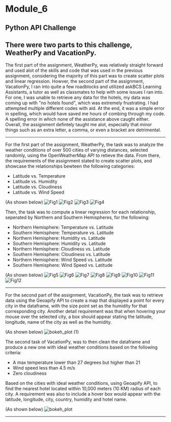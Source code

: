 # Module_6
Python API Challenge 
--------------------------------------------------------
There were two parts to this challenge, WeatherPy and VacationPy.
---------------------------------------------------------

The first part of the assignment, WeatherPy, was relatively straight forward and used alot of the skills and code that was used in the previous assignment, considering the majority of this part was to create scatter plots and linear regression.
Howver, the second part of the assignment, VacationPy, I ran into quite a few roadblocks and utilized askBCS Learning Assistants, a tutor as well as classmates to help with some issues I ran into. For one, I was unable to retrieve any data for the hotels, my data was coming up with "no hotels found", which was extremely frustrating. I had attempted multiple different codes with aid. At the end, it was a simple error in spelling, which would have saved me hours of combing through my code. A spelling error in which none of the assistance above caught either. Overall, the assignment defintely taught me alot, especially that minor things such as an extra letter, a comma, or even a bracket are detrimental.

---------------------------------------------------------

For the first part of the assignment, WeatherPy, the task was to analyze the weather conditions of over 500 cities of varying distances, selected randomly, using the OpenWeatherMap API to retieve the data.
From there, the requirements of the assignment stated to create scatter plots, and showcase the relationships bewteen the following categories:

- Latitude vs. Temperature
- Latitude vs. Humidity
- Latitude vs. Cloudiness
- Latitude vs. Wind Speed

(As shown below)
![Fig1](https://github.com/bchaudang/Module_6/assets/130397259/cca7e13c-7e37-448d-bcf2-300b02c8f546)
![Fig2](https://github.com/bchaudang/Module_6/assets/130397259/4ed22c07-fa3e-4506-a936-8e014958aa7b)
![Fig3](https://github.com/bchaudang/Module_6/assets/130397259/e23f8dfb-dcac-445d-a078-643eaae51bdc)
![Fig4](https://github.com/bchaudang/Module_6/assets/130397259/0515b0a8-c6ed-4446-bde4-abb7a9c73159)

Then, the task was to compute a linear regression for each relationship, seperated by Northern and Southern Hemispheres, for the following:

- Northern Hemisphere: Temperature vs. Latitude
- Southern Hemisphere: Temperature vs. Latitude
- Northern Hemisphere: Humidity vs. Latitude
- Southern Hemisphere: Humidity vs. Latitude
- Northern Hemisphere: Cloudiness vs. Latitude
- Southern Hemisphere: Cloudiness vs. Latitude
- Northern Hemisphere: Wind Speed vs. Latitude
- Southern Hemisphere: Wind Speed vs. Latitude

(As shown below)
![Fig5](https://github.com/bchaudang/Module_6/assets/130397259/a66d8441-470d-4939-9c2c-0c5562dd2498)
![Fig6](https://github.com/bchaudang/Module_6/assets/130397259/356ded2a-9253-49f6-a10e-bc7eab89f402)
![Fig7](https://github.com/bchaudang/Module_6/assets/130397259/7c2306ae-5158-4168-a478-87137b042eb6)
![Fig8](https://github.com/bchaudang/Module_6/assets/130397259/28cb4001-8a91-419e-ad1d-9cfad7c6c614)
![Fig9](https://github.com/bchaudang/Module_6/assets/130397259/6b2a6245-eae3-42a6-b4fb-ee5815ba61d8)
![Fig10](https://github.com/bchaudang/Module_6/assets/130397259/cbf5a224-c615-45f2-baf9-e8af01127f45)
![Fig11](https://github.com/bchaudang/Module_6/assets/130397259/993888ee-e078-41f0-be9b-011a10cc2776)
![Fig12](https://github.com/bchaudang/Module_6/assets/130397259/fd5f1c31-ad5c-438d-bb62-06229c93a13d)

---------------------------------------------------------

For the second part of the assignment, VacationPy, the task was to retrieve data using the Geoapify API to create a map that displayed a point for every city in the dataframe, with the size point set as the humidity for that corresponding city. Another detail requirement was that when hovering your mouse over the selected city, a box should appear stating the latitude, longitude, name of the city as well as the humidity.

(As shown below)
![bokeh_plot (1)](https://github.com/bchaudang/Module_6/assets/130397259/5243cb91-f5f1-4afe-b7a2-37e1eab569a6)

The second task of VacationPy, was to then clean the dataframe and produce a new one with ideal weather conditions based on the following criteria:
- A max temperature lower than 27 degrees but higher than 21
- Wind speed less than 4.5 m/s
- Zero cloudiness

Based on the cities with ideal weather conditions, using Geoapify API, to find the nearest hotel located within 10,000 meters (10 KM) radius of each city. A requirement was also to include a hover box would appear with the latitude, longitude, city, country, humidity and hotel name.

(As shown below)
![bokeh_plot](https://github.com/bchaudang/Module_6/assets/130397259/831d267e-0e00-43d5-9eba-88abd314c56b)

---------------------------------------------------------


